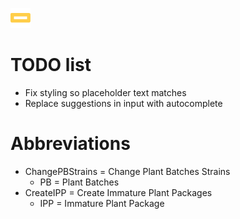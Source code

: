 ![Your Logo](./src/assets/favicon.png)

# TODO list

- Fix styling so placeholder text matches
- Replace suggestions in input with autocomplete

# Abbreviations

- ChangePBStrains = Change Plant Batches Strains
    - PB = Plant Batches
- CreateIPP = Create Immature Plant Packages
    - IPP = Immature Plant Package
